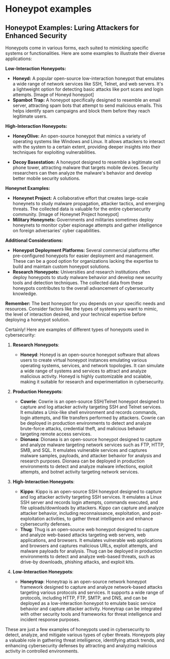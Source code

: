# Honeypot examples

## Honeypot Examples: Luring Attackers for Enhanced Security

Honeypots come in various forms, each suited to mimicking specific systems or functionalities. Here are some examples to illustrate their diverse applications:

**Low-Interaction Honeypots:**

* **Honeyd:** A popular open-source low-interaction honeypot that emulates a wide range of network services like SSH, Telnet, and web servers. It's a lightweight option for detecting basic attacks like port scans and login attempts.
[Image of Honeyd honeypot]
* **Spambot Trap:** A honeypot specifically designed to resemble an email server, attracting spam bots that attempt to send malicious emails. This helps identify spam campaigns and block them before they reach legitimate users.

**High-Interaction Honeypots:**

* **HoneyOlive:** An open-source honeypot that mimics a variety of operating systems like Windows and Linux. It allows attackers to interact with the system to a certain extent, providing deeper insights into their techniques for exploiting vulnerabilities.

* **Decoy Basestation:** A honeypot designed to resemble a legitimate cell phone tower, attracting malware that targets mobile devices. Security researchers can then analyze the malware's behavior and develop better mobile security solutions.

**Honeynet Examples:**

* **Honeynet Project:** A collaborative effort that creates large-scale honeynets to study malware propagation, attacker tactics, and emerging threats. The collected data is valuable for the entire cybersecurity community.
[Image of Honeynet Project honeypot]
* **Military Honeynets:** Governments and militaries sometimes deploy honeynets to monitor cyber espionage attempts and gather intelligence on foreign adversaries' cyber capabilities.

**Additional Considerations:**

* **Honeypot Deployment Platforms:** Several commercial platforms offer pre-configured honeypots for easier deployment and management. These can be a good option for organizations lacking the expertise to build and maintain custom honeypot solutions.
* **Research Honeypots:** Universities and research institutions often deploy honeypots to study malware behavior and develop new security tools and detection techniques. The collected data from these honeypots contributes to the overall advancement of cybersecurity knowledge. 

**Remember:** The best honeypot for you depends on your specific needs and resources. Consider factors like the types of systems you want to mimic, the level of interaction desired, and your technical expertise before deploying a honeypot solution. 

Certainly! Here are examples of different types of honeypots used in cybersecurity:

1. **Research Honeypots**:
   - **Honeyd**: Honeyd is an open-source honeypot software that allows users to create virtual honeypot instances emulating various operating systems, services, and network topologies. It can simulate a wide range of systems and services to attract and analyze malicious activity. Honeyd is highly customizable and scalable, making it suitable for research and experimentation in cybersecurity.

2. **Production Honeypots**:
   - **Cowrie**: Cowrie is an open-source SSH/Telnet honeypot designed to capture and log attacker activity targeting SSH and Telnet services. It emulates a Unix-like shell environment and records commands, login attempts, and file transfers performed by attackers. Cowrie can be deployed in production environments to detect and analyze brute-force attacks, credential theft, and malicious behavior targeting remote access services.
   - **Dionaea**: Dionaea is an open-source honeypot designed to capture and analyze malware targeting network services such as FTP, HTTP, SMB, and SQL. It emulates vulnerable services and captures malware samples, payloads, and attacker behavior for analysis and research purposes. Dionaea can be deployed in production environments to detect and analyze malware infections, exploit attempts, and botnet activity targeting network services.

3. **High-Interaction Honeypots**:
   - **Kippo**: Kippo is an open-source SSH honeypot designed to capture and log attacker activity targeting SSH services. It emulates a Linux SSH server and records login attempts, commands executed, and file uploads/downloads by attackers. Kippo can capture and analyze attacker behavior, including reconnaissance, exploitation, and post-exploitation activities, to gather threat intelligence and enhance cybersecurity defenses.
   - **Thug**: Thug is an open-source web honeypot designed to capture and analyze web-based attacks targeting web servers, web applications, and browsers. It emulates vulnerable web applications and browsers and captures malicious URLs, exploit attempts, and malware payloads for analysis. Thug can be deployed in production environments to detect and analyze web-based threats, such as drive-by downloads, phishing attacks, and exploit kits.

4. **Low-Interaction Honeypots**:
   - **Honeytrap**: Honeytrap is an open-source network honeypot framework designed to capture and analyze network-based attacks targeting various protocols and services. It supports a wide range of protocols, including HTTP, FTP, SMTP, and DNS, and can be deployed as a low-interaction honeypot to emulate basic service behavior and capture attacker activity. Honeytrap can be integrated with other security tools and frameworks for threat intelligence and incident response purposes.

These are just a few examples of honeypots used in cybersecurity to detect, analyze, and mitigate various types of cyber threats. Honeypots play a valuable role in gathering threat intelligence, identifying attack trends, and enhancing cybersecurity defenses by attracting and analyzing malicious activity in controlled environments.